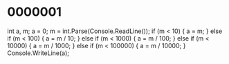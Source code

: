 # 0000001
int a, m;
            a = 0;
            m = int.Parse(Console.ReadLine());
            if (m < 10)
            {
                a = m;
            }
            else if (m < 100)
            {
                a = m / 10;
            }
            else if (m < 1000)
            {
                a = m / 100;
            }
            else if (m < 10000)
            {
                a = m / 1000;
            }
            else if (m < 100000)
            {
                a = m / 10000;
            }
            Console.WriteLine(a);
